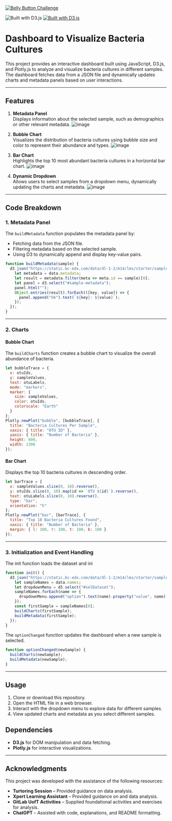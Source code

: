 [![Belly Button Challenge](https://img.shields.io/badge/Belly%20Button%20Challenge-Live-orange)](https://cbilinski101.github.io/belly-button-challenge/)

![Built with D3.js](https://img.shields.io/badge/Built_with-D3.js-orange?logo=d3.js&logoColor=white)
[![Built with D3.js](https://img.shields.io/badge/Built_with-D3.js-orange?logo=d3.js&logoColor=white)](https://d3js.org/)


# Dashboard to Visualize Bacteria Cultures

This project provides an interactive dashboard built using JavaScript, D3.js, and Plotly.js to analyze and visualize bacteria cultures in different samples. The dashboard fetches data from a JSON file and dynamically updates charts and metadata panels based on user interactions.

---

## Features

1. **Metadata Panel**  
   Displays information about the selected sample, such as demographics or other relevant metadata.
![image](https://github.com/user-attachments/assets/9cc443a6-1099-4a5e-ab4c-6f427d8c6f9c)

2. **Bubble Chart**  
   Visualizes the distribution of bacteria cultures using bubble size and color to represent their abundance and types.
![image](https://github.com/user-attachments/assets/a1c8c1f0-7987-462d-ab44-8411a0e660ef)

3. **Bar Chart**  
   Highlights the top 10 most abundant bacteria cultures in a horizontal bar chart.
![image](https://github.com/user-attachments/assets/dbaaf698-06ec-4cce-bb2e-815d7049a542)

4. **Dynamic Dropdown**  
   Allows users to select samples from a dropdown menu, dynamically updating the charts and metadata.
![image](https://github.com/user-attachments/assets/9a135448-2c01-4b6d-9218-e79ea571144b)

---

## Code Breakdown

### 1. **Metadata Panel**

The `buildMetadata` function populates the metadata panel by:
- Fetching data from the JSON file.
- Filtering metadata based on the selected sample.
- Using D3 to dynamically append and display key-value pairs.

```javascript
function buildMetadata(sample) {
  d3.json("https://static.bc-edx.com/data/dl-1-2/m14/lms/starter/samples.json").then((data) => {
    let metadata = data.metadata;
    let result = metadata.filter(meta => meta.id == sample)[0];
    let panel = d3.select("#sample-metadata");
    panel.html("");
    Object.entries(result).forEach(([key, value]) => {
      panel.append("h6").text(`${key}: ${value}`);
    });
  });
}
```

---

### 2. **Charts** 
#### **Bubble Chart**
The `buildCharts` function creates a bubble chart to visualize the overall abundance of bacteria.

```javascript
let bubbleTrace = {
  x: otuIds,
  y: sampleValues,
  text: otuLabels,
  mode: "markers",
  marker: {
    size: sampleValues,
    color: otuIds,
    colorscale: "Earth"
  }
};
Plotly.newPlot("bubble", [bubbleTrace], {
  title: "Bacteria Cultures Per Sample",
  xaxis: { title: "OTU ID" },
  yaxis: { title: "Number of Bacteria" },
  height: 600,
  width: 1300
});
```
#### **Bar Chart**
Displays the top 10 bacteria cultures in descending order.

```javascript
let barTrace = {
  x: sampleValues.slice(0, 10).reverse(),
  y: otuIds.slice(0, 10).map(id => `OTU ${id}`).reverse(),
  text: otuLabels.slice(0, 10).reverse(),
  type: "bar",
  orientation: "h"
};
Plotly.newPlot("bar", [barTrace], {
  title: "Top 10 Bacteria Cultures Found",
  xaxis: { title: "Number of Bacteria" },
  margin: { l: 100, r: 100, t: 100, b: 100 }
});
```
---

### 3. **Initialization and Event Handling** 
The init function loads the dataset and ini

```javascript
function init() {
  d3.json("https://static.bc-edx.com/data/dl-1-2/m14/lms/starter/samples.json").then((data) => {
    let sampleNames = data.names;
    let dropdownMenu = d3.select("#selDataset");
    sampleNames.forEach(name => {
      dropdownMenu.append("option").text(name).property("value", name);
    });
    const firstSample = sampleNames[0];
    buildCharts(firstSample);
    buildMetadata(firstSample);
  });
}
```
The `optionChanged` function updates the dashboard when a new sample is selected.

```javascript
function optionChanged(newSample) {
  buildCharts(newSample);
  buildMetadata(newSample);
}
```
---
## Usage 

1. Clone or download this repository.
2. Open the HTML file in a web browser.
3. Interact with the dropdown menu to explore data for different samples.
4. View updated charts and metadata as you select different samples.

## Dependencies

* **D3.js** for DOM manipulation and data fetching.
* **Plotly.js** for interactive visualizations.

---

## Acknowledgments

This project was developed with the assistance of the following resources:

- **Turtoring Session** – Provided guidance on data analysis.
- **Xpert Learning Assistant** – Provided guidance on and data analysis.
- **GitLab UofT Activities** – Supplied foundational activities and exercises for analysis.
- **ChatGPT** – Assisted with code, explanations, and README formatting. 
